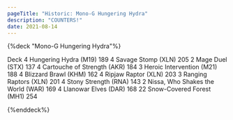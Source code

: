 ```yaml
---
pageTitle: "Historic: Mono-G Hungering Hydra"
description: "COUNTERS!"
date: 2021-08-14
---
```


{%deck "Mono-G Hungering Hydra"%}

Deck
4 Hungering Hydra (M19) 189
4 Savage Stomp (XLN) 205
2 Mage Duel (STX) 137
4 Cartouche of Strength (AKR) 184
3 Heroic Intervention (M21) 188
4 Blizzard Brawl (KHM) 162
4 Ripjaw Raptor (XLN) 203
3 Ranging Raptors (XLN) 201
4 Stony Strength (RNA) 143
2 Nissa, Who Shakes the World (WAR) 169
4 Llanowar Elves (DAR) 168
22 Snow-Covered Forest (MH1) 254

{%enddeck%}